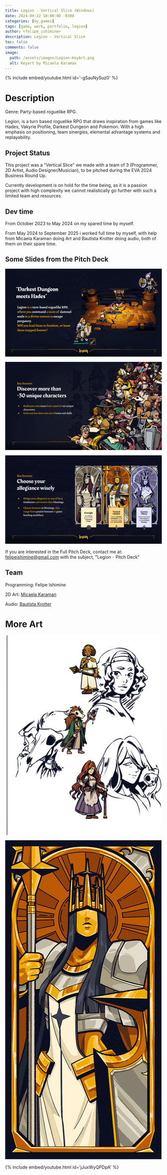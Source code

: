 ```yaml
---
title: Legion - Vertical Slice (Windows)
date: 2024-09-22 10:00:00 -0300
categories: [my_games]
tags: [game, work, portfolio, legion]
author: <felipe_ishimine>
description: Legion - Vertical Slice
toc: false
comments: false
image:
  path: /assets/images/Legion-KeyArt.png
  alt: Keyart by Micaela Karaman 
---
```


{% include embed/youtube.html id='-gSauNySuz0' %}

# Description
Genre: Party-based roguelike RPG.

Legion, is a turn based roguelike RPG that draws inspiration from games like Hades, Vakyrie Profile, Darkest Dungeon and Pokemon. With a high emphasis on positioning, team sinergies,  elemental advantage systems and replayability. 


## Project Status

This project was a "Vertical Slice" we made with a team of 3 (Programmer, 2D Artist, Audio Designer/Musician), to be pitched during the EVA 2024 Business Round Up. 

Currently development is on hold for the time being, as it is a passion project with high complexity we cannot realistically go further with such a limited team and resources. 


## Dev time

From October 2023 to May 2024 on my spared time by myself.

From May 2024 to September 2025 i worked full time by myself, with help from Micaela Karaman doing Art and Bautista Krotter doing audio, both of them on their spare time.


## Some Slides from the Pitch Deck

![First Slide](/assets/images/Legion-Pitch%20Deck.png)

![Characters Collage](/assets/images/Legion-Characters.png)

![Godesses](/assets/images/Legion-Godesses.png)

If you are interested in the Full Pitch Deck, contact me at: felipeishimine@gmail.com with the subject, "Legion - Pitch Deck"


## Team 

Programming: Felipe Ishimine

2D Art: [Micaela Karaman](https://www.linkedin.com/in/micakaraman/)

Audio: [Bautista Krotter](https://www.instagram.com/bautykrotter/) 


# More Art


![Character Portraits](/assets/images/Legion-Portraits.png)


![Goddess Aura](/assets/images/Legion-Aura.png)


{% include embed/youtube.html id='jJuxWyQPDpA' %}
